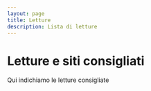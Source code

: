 ```yaml
---
layout: page
title: Letture
description: Lista di letture 
---
```


# Letture e siti consigliati

Qui indichiamo le letture consigliate
